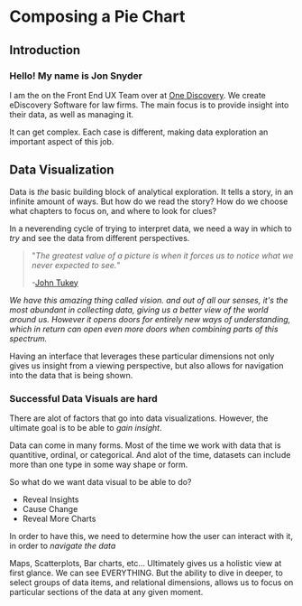 # Composing a Pie Chart

## Introduction

### Hello! My name is Jon Snyder

I am the on the Front End UX Team over at
[One Discovery](http://www.onediscovery.com). We create eDiscovery Software for
law firms. The main focus is to provide insight into their data, as well as
managing it.

It can get complex. Each case is different, making data exploration an important
aspect of this job.

## Data Visualization

Data is _the_ basic building block of analytical exploration. It tells a story,
in an infinite amount of ways. But how do we read the story? How do we choose
what chapters to focus on, and where to look for clues?

In a neverending cycle of trying to interpret data, we need a way in which to
_try_ and see the data from different perspectives.

> "_The greatest value of a picture is when it forces us to notice what we never
> expected to see._"
>
> -[John Tukey](https://en.wikipedia.org/wiki/John_Tukey)

_We have this amazing thing called vision. and out of all our senses, it's the
most abundant in collecting data, giving us a better view of the world around
us. However it opens doors for entirely new ways of understanding, which in
return can open even more doors when combining parts of this spectrum._

Having an interface that leverages these particular dimensions not only gives us
insight from a viewing perspective, but also allows for navigation into the data
that is being shown.

### Successful Data Visuals are hard

There are alot of factors that go into data visualizations. However, the
ultimate goal is to be able to _gain insight_.

Data can come in many forms. Most of the time we work with data that is
quantitive, ordinal, or categorical. And alot of the time, datasets can include
more than one type in some way shape or form.

So what do we want data visual to be able to do?

- Reveal Insights
- Cause Change
- Reveal More Charts

In order to have this, we need to determine how the user can interact with it,
in order to _navigate the data_

Maps, Scatterplots, Bar charts, etc... Ultimately gives us a holistic view at
first glance. We can see EVERYTHING. But the ability to dive in deeper, to
select groups of data items, and relational dimensions, allows us to focus on
particular sections of the data at any given moment.
